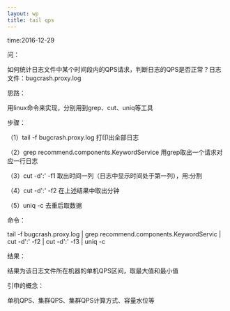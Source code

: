 ```yaml
---
layout: wp
title: tail qps
---
```


time:2016-12-29  

问：  

如何统计日志文件中某个时间段内的QPS请求，判断日志的QPS是否正常？日志文件：bugcrash.proxy.log

思路：  

用linux命令来实现，分别用到grep、cut、uniq等工具

步骤：

（1）tail -f bugcrash.proxy.log 打印出全部日志   

（2）grep recommend.components.KeywordService 用grep取出一个请求对应一行日志  

（3）cut -d':' -f1 取出时间一列（日志中显示时间处于第一列），用:分割  

（4）cut -d':' -f2 在上述结果中取出分钟  

（5）uniq -c 去重后取数据  


命令：  

tail -f bugcrash.proxy.log | grep recommend.components.KeywordServic | cut -d':' -f2 | cut -d':' -f3 | uniq -c

结果：  

结果为该日志文件所在机器的单机QPS区间，取最大值和最小值

引申的概念：  

单机QPS、集群QPS、集群QPS计算方式、容量水位等